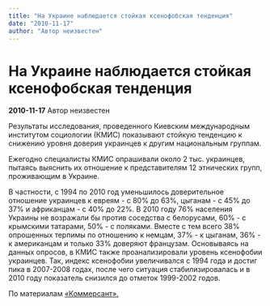 ```yaml
---
title: "На Украине наблюдается стойкая ксенофобская тенденция"
date: "2010-11-17"
author: "Автор неизвестен"
---
```


# На Украине наблюдается стойкая ксенофобская тенденция

**2010-11-17** Автор неизвестен

Результаты исследования, проведенного Киевским международным институтом социологии (КМИС) показывают стойкую тенденцию к снижению уровня доверия украинцев к другим национальным группам.

Ежегодно специалисты КМИС опрашивали около 2 тыс. украинцев, пытаясь выяснить их отношение к представителям 12 этнических групп, проживающим в Украине.

В частности, с 1994 по 2010 год уменьшилось доверительное отношение украинцев к евреям - с 80% до 63%, цыганам - с 45% до 37% и африканцам - с 40% до 22%. В 2010 году 76% населения Украины не возражали бы против соседства с белорусами, 60% - с крымскими татарами, 50% - с поляками. Вместе с тем всего 38% опрошенных терпимы по отношению к немцам, 37% - к цыганам, 36% - к американцам и только 33% доверяют французам. Основываясь на данных опросов, в КМИС также проанализировали уровень ксенофобии украинцев. Так, индекс ксенофобии увеличивался с 1994 года и достиг пика в 2007-2008 годах, после чего ситуация стабилизировалась и в 2010 году показатель снизился до отметок 1999-2002 годов.

По материалам [«Коммерсант».](http://kommersant.ua/doc.html?docId=1541014)
